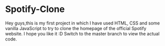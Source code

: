 # Spotify-Clone
 Hey guys,this is my first project in which I have used HTML, CSS and some vanilla JavaScript to try to clone the homepage of the official Spotify website. I hope you like it :D
 Switch to the master branch to view the actual code.

